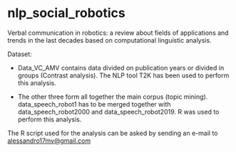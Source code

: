 # nlp_social_robotics
Verbal communication in robotics: a review about fields of applications and trends in the last decades based on computational linguistic analysis.

Dataset:

- Data_VC_AMV contains data divided on publication years or divided in groups (Contrast analysis). The NLP tool T2K has been used to perform this analysis.

- The other three form all together the main corpus (topic mining). data_speech_robot1 has to be merged together with data_speech_robot2000 and data_speech_robot2019. R was used to perform this analysis.

The R script used for the analysis can be asked by sending an e-mail to alessandro17mv@gmail.com
